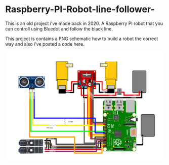 # Raspberry-PI-Robot-line-follower-


This is an old project i've made back in 2020. A Raspberry PI robot that you can controll using Bluedot and follow the black line.

This project is contains a PNG schematic how to build a robot the correct way and also i've posted a code here.


![Alt text](Untitled-1.png)

